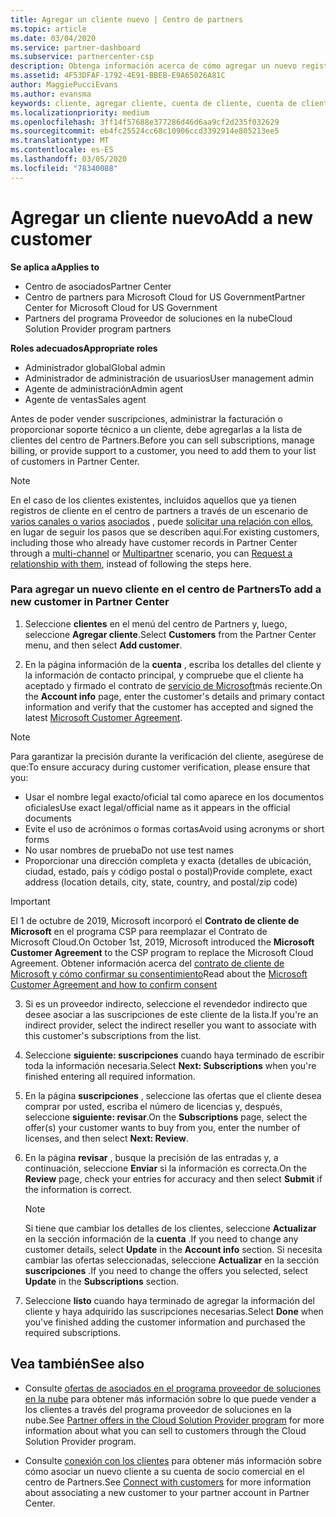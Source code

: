 ```yaml
---
title: Agregar un cliente nuevo | Centro de partners
ms.topic: article
ms.date: 03/04/2020
ms.service: partner-dashboard
ms.subservice: partnercenter-csp
description: Obtenga información acerca de cómo agregar un nuevo registro de cliente en el centro de Partners. A continuación, puede vender las suscripciones del cliente, administrar la facturación o proporcionar soporte al cliente.
ms.assetid: 4F53DFAF-1792-4E91-BBEB-E9A65026A81C
author: MaggiePucciEvans
ms.author: evansma
keywords: cliente, agregar cliente, cuenta de cliente, cuenta de cliente en el Centro de partners, clientes, agregar clientes, crear cuenta de cliente
ms.localizationpriority: medium
ms.openlocfilehash: 3ff14f57688e377286d46d6aa9cf2d235f032629
ms.sourcegitcommit: eb4fc25524cc68c10906ccd3392914e805213ee5
ms.translationtype: MT
ms.contentlocale: es-ES
ms.lasthandoff: 03/05/2020
ms.locfileid: "78340088"
---
```

# <a name="add-a-new-customer"></a><span data-ttu-id="d4cde-105">Agregar un cliente nuevo</span><span class="sxs-lookup"><span data-stu-id="d4cde-105">Add a new customer</span></span> 

<span data-ttu-id="d4cde-106">**Se aplica a**</span><span class="sxs-lookup"><span data-stu-id="d4cde-106">**Applies to**</span></span>

- <span data-ttu-id="d4cde-107">Centro de asociados</span><span class="sxs-lookup"><span data-stu-id="d4cde-107">Partner Center</span></span>
- <span data-ttu-id="d4cde-108">Centro de partners para Microsoft Cloud for US Government</span><span class="sxs-lookup"><span data-stu-id="d4cde-108">Partner Center for Microsoft Cloud for US Government</span></span>
- <span data-ttu-id="d4cde-109">Partners del programa Proveedor de soluciones en la nube</span><span class="sxs-lookup"><span data-stu-id="d4cde-109">Cloud Solution Provider program partners</span></span>

<span data-ttu-id="d4cde-110">**Roles adecuados**</span><span class="sxs-lookup"><span data-stu-id="d4cde-110">**Appropriate roles**</span></span>

- <span data-ttu-id="d4cde-111">Administrador global</span><span class="sxs-lookup"><span data-stu-id="d4cde-111">Global admin</span></span>
- <span data-ttu-id="d4cde-112">Administrador de administración de usuarios</span><span class="sxs-lookup"><span data-stu-id="d4cde-112">User management admin</span></span>
- <span data-ttu-id="d4cde-113">Agente de administración</span><span class="sxs-lookup"><span data-stu-id="d4cde-113">Admin agent</span></span>
- <span data-ttu-id="d4cde-114">Agente de ventas</span><span class="sxs-lookup"><span data-stu-id="d4cde-114">Sales agent</span></span>


<span data-ttu-id="d4cde-115">Antes de poder vender suscripciones, administrar la facturación o proporcionar soporte técnico a un cliente, debe agregarlas a la lista de clientes del centro de Partners.</span><span class="sxs-lookup"><span data-stu-id="d4cde-115">Before you can sell subscriptions, manage billing, or provide support to a customer, you need to add them to your list of customers in Partner  Center.</span></span>

>[!NOTE]
><span data-ttu-id="d4cde-116">En el caso de los clientes existentes, incluidos aquellos que ya tienen registros de cliente en el centro de partners a través de un escenario de [varios canales o varios](multichannel.md) [asociados](multipartner.md) , puede [solicitar una relación con ellos](request-a-relationship-with-a-customer.md), en lugar de seguir los pasos que se describen aquí.</span><span class="sxs-lookup"><span data-stu-id="d4cde-116">For existing customers, including those who already have customer records in Partner Center through a [multi-channel](multichannel.md) or [Multipartner](multipartner.md) scenario, you can [Request a relationship with them](request-a-relationship-with-a-customer.md), instead of following the steps here.</span></span>

### <a name="to-add-a-new-customer-in-partner-center"></a><span data-ttu-id="d4cde-117">Para agregar un nuevo cliente en el centro de Partners</span><span class="sxs-lookup"><span data-stu-id="d4cde-117">To add a new customer in Partner Center</span></span>

1. <span data-ttu-id="d4cde-118">Seleccione **clientes** en el menú del centro de Partners y, luego, seleccione **Agregar cliente**.</span><span class="sxs-lookup"><span data-stu-id="d4cde-118">Select **Customers** from the Partner Center menu, and then select **Add customer**.</span></span>

2. <span data-ttu-id="d4cde-119">En la página información de la **cuenta** , escriba los detalles del cliente y la información de contacto principal, y compruebe que el cliente ha aceptado y firmado el contrato de [servicio de Microsoft](agreements.md)más reciente.</span><span class="sxs-lookup"><span data-stu-id="d4cde-119">On the **Account info** page, enter the customer's details and primary contact information and verify that the customer has accepted and signed the latest [Microsoft Customer Agreement](agreements.md).</span></span>

>[!NOTE]
>
><span data-ttu-id="d4cde-120">Para garantizar la precisión durante la verificación del cliente, asegúrese de que:</span><span class="sxs-lookup"><span data-stu-id="d4cde-120">To ensure accuracy during customer verification, please ensure that you:</span></span>
>- <span data-ttu-id="d4cde-121">Usar el nombre legal exacto/oficial tal como aparece en los documentos oficiales</span><span class="sxs-lookup"><span data-stu-id="d4cde-121">Use exact legal/official name as it appears in the official documents</span></span>
>- <span data-ttu-id="d4cde-122">Evite el uso de acrónimos o formas cortas</span><span class="sxs-lookup"><span data-stu-id="d4cde-122">Avoid using acronyms or short forms</span></span>
>- <span data-ttu-id="d4cde-123">No usar nombres de prueba</span><span class="sxs-lookup"><span data-stu-id="d4cde-123">Do not use test names</span></span>
>- <span data-ttu-id="d4cde-124">Proporcionar una dirección completa y exacta (detalles de ubicación, ciudad, estado, país y código postal o postal)</span><span class="sxs-lookup"><span data-stu-id="d4cde-124">Provide complete, exact address (location details, city, state, country, and postal/zip code)</span></span>


>[!IMPORTANT] 
> <span data-ttu-id="d4cde-125">El 1 de octubre de 2019, Microsoft incorporó el **Contrato de cliente de Microsoft** en el programa CSP para reemplazar el Contrato de Microsoft Cloud.</span><span class="sxs-lookup"><span data-stu-id="d4cde-125">On October 1st, 2019, Microsoft introduced the **Microsoft Customer Agreement** to the CSP program to replace the Microsoft Cloud Agreement.</span></span> <span data-ttu-id="d4cde-126">Obtener información acerca del [contrato de cliente de Microsoft y cómo confirmar su consentimiento](confirm-customer-agreement.md)</span><span class="sxs-lookup"><span data-stu-id="d4cde-126">Read about the [Microsoft Customer Agreement and how to confirm consent](confirm-customer-agreement.md)</span></span>
  
3. <span data-ttu-id="d4cde-127">Si es un proveedor indirecto, seleccione el revendedor indirecto que desee asociar a las suscripciones de este cliente de la lista.</span><span class="sxs-lookup"><span data-stu-id="d4cde-127">If you're an indirect provider, select the indirect reseller you want to associate with this customer's subscriptions from the list.</span></span>

4. <span data-ttu-id="d4cde-128">Seleccione **siguiente: suscripciones** cuando haya terminado de escribir toda la información necesaria.</span><span class="sxs-lookup"><span data-stu-id="d4cde-128">Select **Next: Subscriptions** when you're finished entering all required information.</span></span>

5. <span data-ttu-id="d4cde-129">En la página **suscripciones** , seleccione las ofertas que el cliente desea comprar por usted, escriba el número de licencias y, después, seleccione **siguiente: revisar**.</span><span class="sxs-lookup"><span data-stu-id="d4cde-129">On the **Subscriptions** page, select the offer(s) your customer wants to buy from you, enter the number of licenses, and then select **Next: Review**.</span></span>

6. <span data-ttu-id="d4cde-130">En la página **revisar** , busque la precisión de las entradas y, a continuación, seleccione **Enviar** si la información es correcta.</span><span class="sxs-lookup"><span data-stu-id="d4cde-130">On the **Review** page, check your entries for accuracy and then select **Submit** if the information is correct.</span></span>

    >[!NOTE]
    ><span data-ttu-id="d4cde-131">Si tiene que cambiar los detalles de los clientes, seleccione **Actualizar** en la sección información de la **cuenta** .</span><span class="sxs-lookup"><span data-stu-id="d4cde-131">If you need to change any customer details, select **Update** in the **Account info** section.</span></span> <span data-ttu-id="d4cde-132">Si necesita cambiar las ofertas seleccionadas, seleccione **Actualizar** en la sección **suscripciones** .</span><span class="sxs-lookup"><span data-stu-id="d4cde-132">If you need to change the offers you selected, select **Update** in the **Subscriptions** section.</span></span>

7. <span data-ttu-id="d4cde-133">Seleccione **listo** cuando haya terminado de agregar la información del cliente y haya adquirido las suscripciones necesarias.</span><span class="sxs-lookup"><span data-stu-id="d4cde-133">Select **Done** when you've finished adding the customer information and purchased the required subscriptions.</span></span>

## <a name="see-also"></a><span data-ttu-id="d4cde-134">Vea también</span><span class="sxs-lookup"><span data-stu-id="d4cde-134">See also</span></span>

- <span data-ttu-id="d4cde-135">Consulte [ofertas de asociados en el programa proveedor de soluciones en la nube](csp-offers.md) para obtener más información sobre lo que puede vender a los clientes a través del programa proveedor de soluciones en la nube.</span><span class="sxs-lookup"><span data-stu-id="d4cde-135">See [Partner offers in the Cloud Solution Provider program](csp-offers.md) for more information about what you can sell to customers through the Cloud Solution Provider program.</span></span>

- <span data-ttu-id="d4cde-136">Consulte [conexión con los clientes](customer-accounts.md) para obtener más información sobre cómo asociar un nuevo cliente a su cuenta de socio comercial en el centro de Partners.</span><span class="sxs-lookup"><span data-stu-id="d4cde-136">See [Connect with customers](customer-accounts.md) for more information about associating a new customer to your partner account in Partner Center.</span></span>
